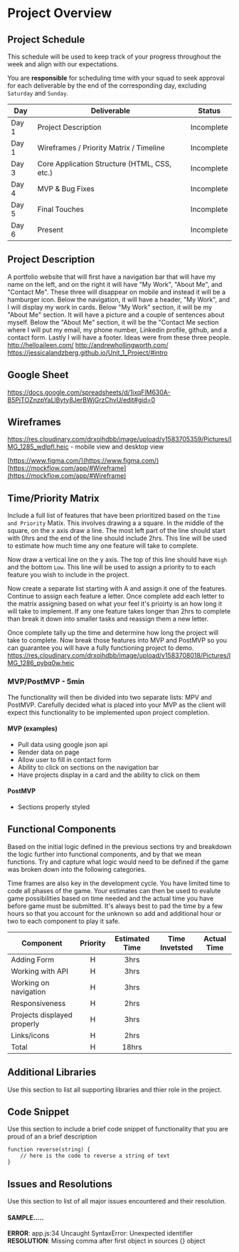# Project Overview

## Project Schedule

This schedule will be used to keep track of your progress throughout the week and align with our expectations.  

You are **responsible** for scheduling time with your squad to seek approval for each deliverable by the end of the corresponding day, excluding `Saturday` and `Sunday`.

|  Day | Deliverable | Status
|---|---| ---|
|Day 1| Project Description | Incomplete
|Day 1| Wireframes / Priority Matrix / Timeline | Incomplete
|Day 3| Core Application Structure (HTML, CSS, etc.) | Incomplete
|Day 4| MVP & Bug Fixes | Incomplete
|Day 5| Final Touches | Incomplete
|Day 6| Present | Incomplete


## Project Description

A portfolio website that will first have a navigation bar that will have my name on the left, and on the right it will have "My Work", "About Me", and "Contact Me". These three will disappear on mobile and instead it will be a hamburger icon. Below the navigation, it will have a header, "My Work", and I will display my work in cards. Below "My Work" section, it will be my "About Me" section. It will have a picture and a couple of sentences about myself. Below the "About Me" section, it will be the "Contact Me section where I will put my email, my phone number, Linkedin profile, github, and a contact form. Lastly I will have a footer. 
Ideas were from these three people.
http://helloaileen.com/
http://andrewhollingworth.com/
https://jessicalandzberg.github.io/Unit_1_Project/#intro
## Google Sheet

https://docs.google.com/spreadsheets/d/1ixqFlM630A-B5PjTOZnzpYaLlByty8JerBWjGrzChvU/edit#gid=0

## Wireframes

https://res.cloudinary.com/drxoihdbb/image/upload/v1583705359/Pictures/IMG_1285_wdlpfl.heic - mobile view and desktop view

[https://www.figma.com/](https://www.figma.com/)
[https://mockflow.com/app/#Wireframe](https://mockflow.com/app/#Wireframe)

## Time/Priority Matrix 

Include a full list of features that have been prioritized based on the `Time and Priority` Matix.  This involves drawing a a square.  In the middle of the square, on the x axis draw a line.  The most left part of the line should start with 0hrs and the end of the line should include 2hrs.  This line will be used to estimate how much time any one feature will take to complete. 

Now draw a vertical line on the y axis.  The top of this line should have `High` and the bottom `Low`.  This line will be used to assign a priority to to each feature you wish to include in the project.  

Now create a separate list starting with A and assign it one of the features.  Continue to assign each feature a letter.  Once complete add each letter to the matrix assigning based on what your feel it's prioirty is an how long it will take to implement. If any one feature takes longer than 2hrs to complete than break it down into smaller tasks and reassign them a new letter. 

Once complete tally up the time and determine how long the project will take to complete. Now break those features into MVP and PostMVP so you can guarantee you will have a fully functioning project to demo. 
https://res.cloudinary.com/drxoihdbb/image/upload/v1583708018/Pictures/IMG_1286_pybq0w.heic

### MVP/PostMVP - 5min

The functionality will then be divided into two separate lists: MPV and PostMVP.  Carefully decided what is placed into your MVP as the client will expect this functionality to be implemented upon project completion.  

#### MVP (examples)

- Pull data using google json api
- Render data on page 
- Allow user to fill in contact form
- Ability to click on sections on the navigation bar
- Have projects display in a card and the ability to click on them

#### PostMVP 

- Sections properly styled

## Functional Components

Based on the initial logic defined in the previous sections try and breakdown the logic further into functional components, and by that we mean functions.  Try and capture what logic would need to be defined if the game was broken down into the following categories.

Time frames are also key in the development cycle.  You have limited time to code all phases of the game.  Your estimates can then be used to evalute game possibilities based on time needed and the actual time you have before game must be submitted. It's always best to pad the time by a few hours so that you account for the unknown so add and additional hour or two to each component to play it safe.

| Component | Priority | Estimated Time | Time Invetsted | Actual Time |
| --- | :---: |  :---: | :---: | :---: |
| Adding Form | H | 3hrs|  |  |
| Working with API | H | 3hrs| | |
| Working on navigation | H | 3hrs| | |
| Responsiveness| H | 2hrs | | |
| Projects displayed properly| H | 3hrs| | |
| Links/icons | H | 2hrs | | |
| Total | H | 18hrs|  |  |

## Additional Libraries
 Use this section to list all supporting libraries and thier role in the project. 

## Code Snippet

Use this section to include a brief code snippet of functionality that you are proud of an a brief description  

```
function reverse(string) {
	// here is the code to reverse a string of text
}
```

## Issues and Resolutions
 Use this section to list of all major issues encountered and their resolution.

#### SAMPLE.....
**ERROR**: app.js:34 Uncaught SyntaxError: Unexpected identifier                                
**RESOLUTION**: Missing comma after first object in sources {} object
